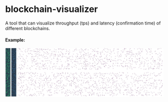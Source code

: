 # blockchain-visualizer
A tool that can visualize throughput (tps) and latency (confirmation time) of different blockchains.

#### Example:
![Example](https://raw.githubusercontent.com/CheshireCatNick/blockchain-visualizer/master/example.jpg)
